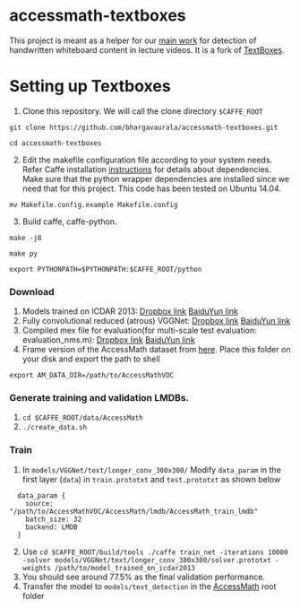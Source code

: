 # accessmath-textboxes

This project is meant as a helper for our [main work](https://github.com/bhargavaurala/accessmath-icfhr2018) for detection of handwritten whiteboard content in lecture videos. It is a fork of [TextBoxes](https://github.com/MhLiao/TextBoxes).

# Setting up Textboxes

1. Clone this repository. We will call the clone directory `$CAFFE_ROOT`
  ```Shell
  git clone https://github.com/bhargavaurala/accessmath-textboxes.git
  
  cd accessmath-textboxes
  ```
2. Edit the makefile configuration file according to your system needs. Refer Caffe installation [instructions](http://caffe.berkeleyvision.org/installation.html) for details about dependencies. Make sure that the python wrapper dependencies are installed since we need that for this project. This code has been tested on Ubuntu 14.04.
  ```
  mv Makefile.config.example Makefile.config
  ```
3. Build caffe, caffe-python.
  ```
  make -j8
  
  make py
  
  export PYTHONPATH=$PYTHONPATH:$CAFFE_ROOT/python
  ``` 
 
 ### Download
1. Models trained on ICDAR 2013: [Dropbox link](https://www.dropbox.com/s/g8pjzv2de9gty8g/TextBoxes_icdar13.caffemodel?dl=0) [BaiduYun link](http://pan.baidu.com/s/1qY73XHq)
2. Fully convolutional reduced (atrous) VGGNet: [Dropbox link](https://www.dropbox.com/s/qxc64az0a21vodt/VGG_ILSVRC_16_layers_fc_reduced.caffemodel?dl=0) [BaiduYun link](http://pan.baidu.com/s/1slQyMiL)
3. Compiled mex file for evaluation(for multi-scale test evaluation: evaluation_nms.m): [Dropbox link](https://www.dropbox.com/s/xtjuwvphxnz1nl8/polygon_intersect.mexa64?dl=0) [BaiduYun link](http://pan.baidu.com/s/1jIe9UWA)
4. Frame version of the AccessMath dataset from [here](). Place this folder on your disk and export the path to shell
```
export AM_DATA_DIR=/path/to/AccessMathVOC
```

### Generate training and validation LMDBs.

1. `cd $CAFFE_ROOT/data/AccessMath`
2. `./create_data.sh`

### Train
1. In `models/VGGNet/text/longer_conv_300x300/` Modify `data_param` in the first layer (`data`) in `train.prototxt` and `test.prototxt` as shown below
```
  data_param {
    source: "/path/to/AccessMathVOC/AccessMath/lmdb/AccessMath_train_lmdb"
    batch_size: 32
    backend: LMDB
  }
 ```
2. Use `cd $CAFFE_ROOT/build/tools ./caffe train_net -iterations 10000 -solver models/VGGNet/text/longer_conv_300x300/solver.prototxt -weights /path/to/model_trained_on_icdar2013`
3. You should see around 77.5% as the final validation performance.
4. Transfer the model to `models/text_detection` in the [AccessMath](https://github.com/bhargavaurala/accessmath-icfhr2018) root folder
